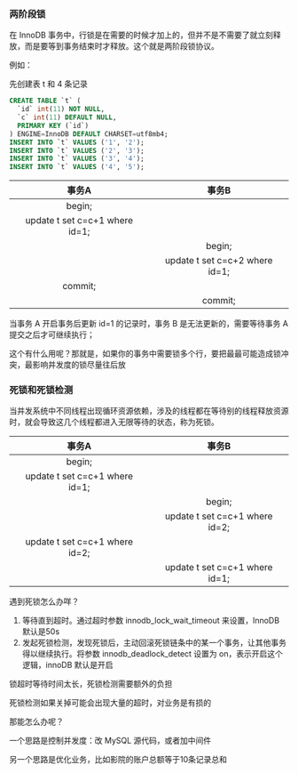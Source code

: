 ### 两阶段锁

在 InnoDB 事务中，行锁是在需要的时候才加上的，但并不是不需要了就立刻释放，而是要等到事务结束时才释放。这个就是两阶段锁协议。

例如：

先创建表 t 和 4 条记录

```sql
CREATE TABLE `t` (
  `id` int(11) NOT NULL,
  `c` int(11) DEFAULT NULL,
  PRIMARY KEY (`id`)
) ENGINE=InnoDB DEFAULT CHARSET=utf8mb4;
INSERT INTO `t` VALUES ('1', '2');
INSERT INTO `t` VALUES ('2', '3');
INSERT INTO `t` VALUES ('3', '4');
INSERT INTO `t` VALUES ('4', '5');
```

|             事务A              |             事务B              |
| :----------------------------: | :----------------------------: |
|             begin;             |                                |
| update t set c=c+1 where id=1; |                                |
|                                |             begin;             |
|                                | update t set c=c+2 where id=1; |
|            commit;             |                                |
|                                |            commit;             |

当事务 A 开启事务后更新 id=1 的记录时，事务 B 是无法更新的，需要等待事务 A 提交之后才可继续执行；

这个有什么用呢？那就是，如果你的事务中需要锁多个行，要把最最可能造成锁冲突，最影响并发度的锁尽量往后放

### 死锁和死锁检测

当并发系统中不同线程出现循环资源依赖，涉及的线程都在等待别的线程释放资源时，就会导致这几个线程都进入无限等待的状态，称为死锁。

|             事务A              |             事务B              |
| :----------------------------: | :----------------------------: |
|             begin;             |                                |
| update t set c=c+1 where id=1; |                                |
|                                |             begin;             |
|                                | update t set c=c+1 where id=2; |
| update t set c=c+1 where id=2; |                                |
|                                | update t set c=c+1 where id=1; |

遇到死锁怎么办咩？

1. 等待直到超时。通过超时参数 innodb_lock_wait_timeout 来设置，InnoDB 默认是50s
2. 发起死锁检测，发现死锁后，主动回滚死锁链条中的某一个事务，让其他事务得以继续执行。将参数 innodb_deadlock_detect 设置为 on，表示开启这个逻辑，innoDB 默认是开启

锁超时等待时间太长，死锁检测需要额外的负担

死锁检测如果关掉可能会出现大量的超时，对业务是有损的

那能怎么办呢？

一个思路是控制并发度：改 MySQL 源代码，或者加中间件

另一个思路是优化业务，比如影院的账户总额等于10条记录总和